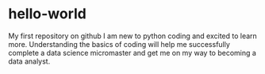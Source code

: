 # hello-world
My first repository on github
I am new to python coding and excited to learn more. Understanding the basics of coding will help me successfully complete a data science micromaster and get me on my way to becoming a data analyst.
